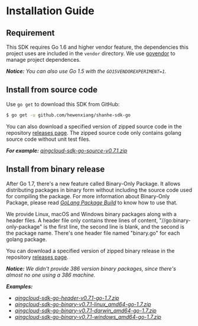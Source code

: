 # Installation Guide

## Requirement

This SDK requires Go 1.6 and higher vendor feature, the dependencies this project uses are included in the `vendor` directory. We use [govendor](https://github.com/kardianos/govendor) to manage project dependences.

___Notice:___ _You can also use Go 1.5 with the `GO15VENDOREXPERIMENT=1`._

## Install from source code

Use `go get` to download this SDK from GitHub:

``` bash
$ go get -u github.com/hewenxiang/shanhe-sdk-go
```

You can also download a specified version of zipped source code in the repository [releases page](https://github.com/hewenxiang/shanhe-sdk-go/releases). The zipped source code only contains golang source code  without unit test files.

___For example:___ _[qingcloud-sdk-go-source-v0.7.1.zip](https://github.com/hewenxiang/shanhe-sdk-go/releases/download/v0.7.1/qingcloud-sdk-go-source-v0.7.1.zip)_

## Install from binary release

After Go 1.7, there's a new feature called Binary-Only Package. It allows distributing packages in binary form without including the source code used for compiling the package. For more information about Binary-Only Package, please read [_GoLang Package Build_](https://golang.org/pkg/go/build/) to know how to use that.

We provide Linux, macOS and Windows binary packages along with a header files. A header file only contains three lines of content, "//go:binary-only-package" is the first line, the second line is blank, and the second is the package name. There's one header file named "binary.go" for each golang package.

You can download a specified version of zipped binary release in the repository [releases page](https://github.com/hewenxiang/shanhe-sdk-go/releases).

___Notice:___ _We didn't provide 386 version binary packages, since there's almost no one using a 386 machine._

___Examples:___

- *[qingcloud-sdk-go-header-v0.7.1-go-1.7.zip](https://github.com/hewenxiang/shanhe-sdk-go/releases/download/v0.7.1/qingcloud-sdk-go-header-v0.7.1-go-1.7.zip)*
- *[qingcloud-sdk-go-binary-v0.7.1-linux_amd64-go-1.7.zip](https://github.com/hewenxiang/shanhe-sdk-go/releases/download/v0.7.1/qingcloud-sdk-go-binary-v0.7.1-linux_amd64-go-1.7.zip)*
- *[qingcloud-sdk-go-binary-v0.7.1-darwin_amd64-go-1.7.zip](https://github.com/hewenxiang/shanhe-sdk-go/releases/download/v0.7.1/qingcloud-sdk-go-binary-v0.7.1-darwin_amd64-go-1.7.zip)*
- *[qingcloud-sdk-go-binary-v0.7.1-windows_amd64-go-1.7.zip](https://github.com/hewenxiang/shanhe-sdk-go/releases/download/v0.7.1/qingcloud-sdk-go-binary-v0.7.1-windows_amd64-go-1.7.zip)*
